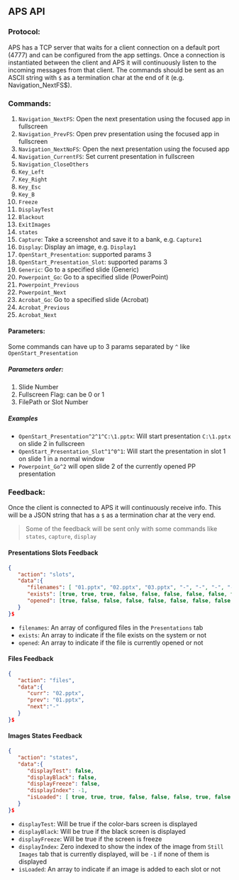 ## APS API

### Protocol:
APS has a TCP server that waits for a client connection on a default port (4777) and can be configured from the app settings. Once a connection is instantiated between the client and APS it will continuously listen to the incoming messages from that client.
The commands should be sent as an ASCII string with `$` as a termination char at
the end of it (e.g. Navigation_NextFS$).


### Commands:

 1. `Navigation_NextFS`: Open the next presentation using the focused app in fullscreen
 2. `Navigation_PrevFS`: Open prev presentation using the focused app in fullscreen
 3. `Navigation_NextNoFS`: Open the next presentation using the focused app
 4. `Navigation_CurrentFS`: Set current presentation in fullscreen
 5. `Navigation_CloseOthers`
 6. `Key_Left`
 7. `Key_Right` 
 8. `Key_Esc`
 9. `Key_B`
 10. `Freeze`
 11. `DisplayTest`
 12. `Blackout`
 13. `ExitImages` 
 14. `states`
 15. `Capture`: Take a screenshot and save it to a bank, e.g. `Capture1`
 16. `Display`: Display an image, e.g. `Display1`
 17. `OpenStart_Presentation`: supported params 3
 18. `OpenStart_Presentation_Slot`: supported params 3
 19. `Generic`: Go to a specified slide (Generic)
 20. `Powerpoint_Go`: Go to a specified slide (PowerPoint)
 21. `Powerpoint_Previous`
 22. `Powerpoint_Next`
 23. `Acrobat_Go`: Go to a specified slide (Acrobat)
 24. `Acrobat_Previous`
 25. `Acrobat_Next`

#### Parameters: 
Some commands can have up to 3 params separated by `^` like `OpenStart_Presentation`
##### Parameters order:
1. Slide Number
2. Fullscreen Flag: can be 0 or 1
3. FilePath or Slot Number
##### Examples
- `OpenStart_Presentation^2^1^C:\1.pptx`: Will start presentation `C:\1.pptx` on slide 2 in fullscreen
- `OpenStart_Presentation_Slot^1^0^1`: Will start the presentation in slot 1 on slide 1 in a normal window
- `Powerpoint_Go^2` will open slide 2 of the currently opened PP presentation

### Feedback:
Once the client is connected to APS it will continuously receive info. This will be a JSON string that has a `$` as a termination char at the very end.
> Some of the feedback will be sent only with some commands like `states`, `capture`, `display`


#### Presentations Slots Feedback
```JSON
{
   "action": "slots",
   "data":{
      "filenames": [ "01.pptx", "02.pptx", "03.pptx", "-", "-", "-", "-", "-", "-", "-", "-", "-", "-", "-", "-", "-", "-", "-", "-", "-"],
      "exists": [true, true, true, false, false, false, false, false, false, false, false, false, false, false, false, false, false, false, false, false],
      "opened": [true, false, false, false, false, false, false, false, false, false, false, false, false, false, false, false, false, false, false, false]
   }
}$
```

- `filenames`: An array of configured files in the `Presentations` tab
- `exists`:  An array to indicate if the file exists on the system or not
- `opened`:  An array to indicate if the file is currently opened or not

#### Files Feedback
```JSON
{
   "action": "files",
   "data":{
      "curr": "02.pptx",
      "prev": "01.pptx",
      "next":"-"
   }
}$
```

#### Images States Feedback
```JSON
{
   "action": "states",
   "data":{
      "displayTest": false,
      "displayBlack": false,
      "displayFreeze": false,
      "displayIndex": -1,
      "isLoaded": [ true, true, true, false, false, false, true, false, false, false]
   }
}$
```

- `displayTest`: Will be true if the color-bars screen is displayed
- `displayBlack`: Will be true if the black screen is displayed 
- `displayFreeze`: Will be true if the screen is freeze
- `displayIndex`: Zero indexed to show the index of the image from `Still Images` tab that is currently displayed, will be `-1` if none of them is displayed
- `isLoaded`: An array to indicate if an image is added to each slot or not
